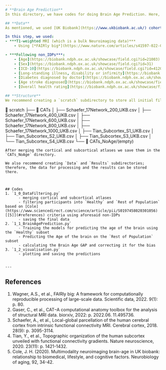 ```yaml
---
# **Brain Age Prediction**
In this directory, we have codes for doing Brain Age Prediction. Here, we have one `*.py` file for merging and filtering needed information, one main `*.py` code for brain age prediction, and one visualization code file.

## **Data**
As mentioned, we used [UK Biobank](https://www.ukbiobank.ac.uk/) cohort under [Application ID: 41655](https://www.ukbiobank.ac.uk/enable-your-research/approved-research/characterizing-brain-networks-and-their-inter-individual-variability-by-high-throughput-imaging-and-computational-modelling) in our project. This cohort contains Neuroimaging scans (bulk data), Imaging derived phenotypes (IDPs), and Non-imaging derived phenotypes (non-IDPs). 

In this step, we used:
- ***T1-weighted MRI (which is a bulk Neuroimaging data)***
    - Using [*FAIRly big*](https://www.nature.com/articles/s41597-022-01163-2) [[1]](#references) and [*CAT 12*](https://academic.oup.com/gigascience/article/doi/10.1093/gigascience/giae049/7727520) [[2]](#references) we have calculated the Gray Matter Volume (GMV) of different parcels of the brain based on a combined Cortical ([Schaefer Cerebral Cortex parcellation atlas](https://academic.oup.com/cercor/article/28/9/3095/3978804)) [[3]](#references) and subcortical ([Melbourne Subcortex Atlas known as Tian atlas](https://www.nature.com/articles/s41593-020-00711-6)) [[4]](#references).

- ***Following non_IDPs***:
    - [Age](https://biobank.ndph.ox.ac.uk/showcase/field.cgi?id=21003)
    - [Sex](https://biobank.ndph.ox.ac.uk/showcase/field.cgi?id=31)
    - [ICD-10](https://biobank.ndph.ox.ac.uk/showcase/field.cgi?id=41202)
    - [Long-standing illness, disability or infirmity](https://biobank.ndph.ox.ac.uk/showcase/field.cgi?id=2188)
    - [Diabetes diagnosed by doctor](https://biobank.ndph.ox.ac.uk/showcase/field.cgi?id=2443)
    - [Age stroke diagnosed](https://biobank.ndph.ox.ac.uk/showcase/field.cgi?id=4056)
    - [Overall health rating](https://biobank.ndph.ox.ac.uk/showcase/field.cgi?id=2178)

## **Structure**
We recommend creating a `scratch` subdirectory to store all initial files there. In our case, using [*CAT 12*](https://academic.oup.com/gigascience/article/doi/10.1093/gigascience/giae049/7727520) [[2]](#references) we have calculated GMVs for cortical and subcortical parcels of the brain and stored them in the `scratch/CATs` sub-directory (The numbers,i.e. `[200,400,...S4]`, show the granularity of each file):

```
📁 scratch
├── 📁 CATs
│   ├── Schaefer_17Network_200_UKB.csv
│   ├── Schaefer_17Network_400_UKB.csv
│   ├── Schaefer_17Network_600_UKB.csv
│   ├── Schaefer_17Network_800_UKB.csv
│   ├── Schaefer_17Network_1000_UKB.csv
│   ├── Tian_Subcortex_S1_UKB.csv
│   ├── Tian_Subcortex_S2_UKB.csv
│   ├── Tian_Subcortex_S3_UKB.csv
│   └── Tian_Subcortex_S4_UKB.csv
└── 📁 CATs_NoAge/(empty)

```
After merging the cortical and subcortical atlases we save them in the `CATs_NoAge` directory.

We also recommend creating `Data` and `Results` subdirectories; therefore, the data for processing and the results can be stored there.  



## Codes
1. `1_0_DataFiltering.py`
      - merging cortical and subcortical atlases
      - filtering participants into `Healthy` and `Rest of Population` based on [Cole](https://www.sciencedirect.com/science/article/pii/S0197458020301056) [[5]](#references) criteria using aforesaid non-IDPs
      - saving the final data 
2. `1_1_BrainAgePrediction.py`
      - Training the models for predicting the age of the brain using the `Healthy` subset
      - Predicting the Age of the brain on the `Rest of Population` subset
      - calculating the Brain Age GAP and correcting it for the bias
3. `1_2_visualisation.py`
      - plotting and saving the predictions


---
```

## **References**
1. Wagner, A.S., et al., FAIRly big: A framework for computationally reproducible processing of large-scale data. Scientific data, 2022. 9(1): p. 80.
2. Gaser, C., et al., CAT–A computational anatomy toolbox for the analysis of structural MRI data. biorxiv, 2022: p. 2022.06. 11.495736.
3. Schaefer, A., et al., Local-global parcellation of the human cerebral cortex from intrinsic functional connectivity MRI. Cerebral cortex, 2018. 28(9): p. 3095-3114.
4. Tian, Y., et al., Topographic organization of the human subcortex unveiled with functional connectivity gradients. Nature neuroscience, 2020. 23(11): p. 1421-1432.
5. Cole, J. H. (2020). Multimodality neuroimaging brain-age in UK biobank: relationship to biomedical, lifestyle, and cognitive factors. Neurobiology of aging, 92, 34-42.
